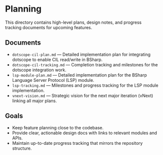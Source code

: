 # Planning

This directory contains high-level plans, design notes, and progress tracking documents for upcoming features.

## Documents

- `dotscope-cil-plan.md` — Detailed implementation plan for integrating dotscope to enable CIL read/write in BSharp.
- `dotscope-cil-tracking.md` — Completion tracking and milestones for the dotscope integration work.
 - `lsp-module-plan.md` — Detailed implementation plan for the BSharp Language Server Protocol (LSP) module.
 - `lsp-tracking.md` — Milestones and progress tracking for the LSP module implementation.
 - `vnext-vision.md` — Strategic vision for the next major iteration (vNext) linking all major plans.

## Goals

- Keep feature planning close to the codebase.
- Provide clear, actionable design docs with links to relevant modules and APIs.
- Maintain up-to-date progress tracking that mirrors the repository structure.
